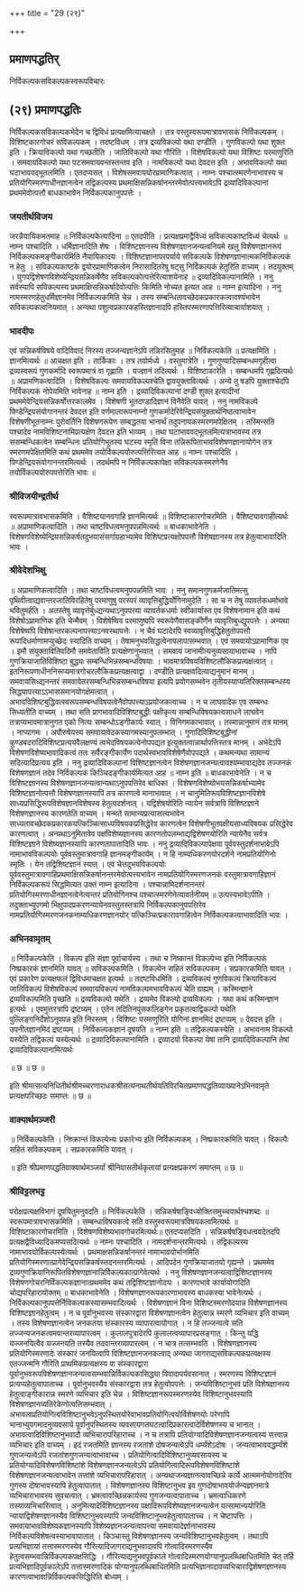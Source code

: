 +++
title = "29 (२९)"

+++


## प्रमाणपद्धतिर्

निर्विकल्पकसविकल्पकस्वरूपविचारः

## (२९) **प्रमाणपद्धतिः**

निर्विकल्पकसविकल्पकभेदेन च द्विविधं प्रत्यक्षमित्याचक्षते । तत्र वस्तुस्वरूपमात्रावभासकं निर्विकल्पकम् । विशिष्टकारगोचरं सविकल्पकम् । तदष्टविधम् । तत्र द्रव्यविकल्पो यथा दण्डीति । गुणविकल्पो यथा शुक्ल इति । क्रियाविकल्पो यथा गच्छतीति । जातिविकल्पो यथा गौरिति । विशेषविकल्पो यथा विशिष्टः परमाणुरिति । समवायविकल्पो यथा पटसमवायवन्तस्तन्तव इति । नामविकल्पो यथा देवदत्त इति । अभावविकल्पो यथा घटाभाववद्भूतलमिति । एतदप्यसत् । विशेषसमवाययोरप्रामाणिकत्वात् । नाम्नः पश्चात्स्मरणेनाभावस्य च प्रतियोगिस्मरणाधीनज्ञानत्वेन तद्विकल्पस्य प्रथमाक्षिसन्निकर्षानन्तरमेवोत्पत्त्यभावेऽपि द्रव्यादिविकल्पानां प्रथममेवोत्पत्तौ बाधकाभावेन निर्विकल्पकानुपपत्तेः ।

### **जयतीर्थविजय**

जरन्नैयायिकमतमाह ॥ निर्विकल्पकेत्यादिना ॥ एतदपीति । प्रत्यक्षप्रमाद्वैविध्यं सविकल्पकाष्टविध्यं चेत्यर्थः ॥ नाम्नः पश्चादिति । धर्मिज्ञानादिति शेषः । विशिष्टज्ञानस्य विशेषणज्ञानजन्यत्वनियमे खलु विशेषणज्ञानरूपं निर्विकल्पकमङ्गीकार्यमिति नैयायिकादयः । विशिष्टज्ञानापरपर्याये सविकल्पके विशेषणज्ञानात्मकनिर्विकल्पकं न हेतुः । सविकल्पकाष्टके द्वयोरप्रामाणिकत्वेन निरासादितरेषु षट्सु निर्विकल्पकं हेतुरिति वाच्यम् । तदयुक्तम् । युगपद्विशेषणविशेष्येन्द्रियसन्निकर्षेणैव सविकल्पकोत्पत्तेरित्याशयेनाह ॥ द्रव्यादिविकल्पानामिति । ननु सर्वस्यापि सविकल्पस्य प्रथमाक्षिसन्निकर्षादेवोत्पत्तिः किमिति नोच्यत इत्यत आह ॥ नाम्न इत्यादिना । ननु नामस्मरणहेतुधर्मिज्ञानमेव निर्विकल्पकमिति चेन्न । तस्य सम्बन्धितावच्छेदकप्रकारकत्वावश्यंभावेन सविकल्पकत्वनियमात् । अन्यथा पशुत्वप्रकारकहस्तिज्ञानादपि हस्तिपस्मरणापत्तिरित्याचार्याशयात् ।

### **भावदीपः**

एवं सन्निकर्षविषये वादिविवादं निरस्य तज्जन्यज्ञानेऽपि तन्निरसितुमाह ॥ निर्विकल्पकेति ॥ प्रत्यक्षमिति । ज्ञानमित्यर्थः ॥ आचक्षत इति । तार्किकाः । तत्र तयोर्मध्ये । वस्तुमात्रेति । गुणगुण्यादिसम्बन्धमगृहीत्वा द्रव्यस्वरूपं गुणकर्मादि स्वरूपमात्रं वा गृह्णाति । यज्ज्ञानं तदित्यर्थः । विशिष्टाकारेति । सम्बन्धमपि गृह्णदित्यर्थः ॥ अप्रामणिकत्वादिति । विशेषविकल्पः समवायविकल्पश्चेति द्वावयुक्तावित्यर्थः । अन्ये तु षडपि युक्ताश्चेदपि निर्विकल्पकं नोपेयमिति भावेनाह ॥ नाम्न इति । द्रव्यादिविकल्पानां दण्डी शुक्ल इत्यादीनां प्रथममेवेन्द्रियसन्निकर्षोत्तरकालमेव । विशेषणी भूतदण्डादिज्ञानं विनैवेति यावत् । ननु नामविकल्पे पिण्डेन्द्रियसंयोगानन्तरं देवदत्त इति वर्णमालारूपनाम्नो गुणकर्मादेरिवेन्द्रियसंयुक्तार्थनिष्ठत्वाभावेन विशेषणीभूतनाम्नः पुरोवर्तिनि विशेषणरूपेण सम्बद्धतया भानार्थं तदुपनायकस्मरणमपेक्षितम् । तस्मिन्सति पश्चादेव नामविशिष्टनामिप्रत्यक्षेण देवदत्त इति भाव्यम् । तथा घटाभाववद्भूतलमित्यत्राभावस्य तत्र ससम्बन्धिकत्वेन सम्बन्धिनः प्रतियोगिभूतस्य घटस्य स्मृतिं विना तन्निरूपिताभावविशेषणज्ञानायोगेन तत्र स्मरणमपेक्षितमिति कथं प्रथममेव तयोर्विकल्पयोरुत्पत्तिरित्यत आह ॥ नाम्नः पश्चादिति । पिण्डेन्द्रियसंयोगानन्तरमित्यर्थः । तदर्थमपि न निर्विकल्पकापेक्षा सविकल्पकस्मरणेनैव तयोर्विकल्पयोरुपपत्तेरिति भावः ॥

### **श्रीविजयीन्द्रतीर्थ**

स्वरूपमात्रावभासकमिति । वैशिष्ट्यानवगाहि ज्ञानमित्यर्थः ॥ विशिष्टाकारगोचरमिति । वैशिष्ट्यावगाहीत्यर्थः ॥ अप्रामाणिकत्वादिति । तथा चाष्टविधत्वमनुपपन्नमित्यर्थः ॥ बाधकाभावेनेति । विशेषणविशेष्येन्द्रियसन्निकर्षतदुभयासंसर्गाग्रहाभ्यामेव विशिष्टप्रत्यक्षोपपत्तौ विशेषज्ञानस्य तत्र हेतुत्वाभावादिति भावः ।

### **श्रीवेदेशभिक्षु**

॥ अप्रामाणिकत्वादिति । तथा चाष्टविधत्वमनुपपन्नमिति भावः । ननु समानगुणकर्मजातिमत्सु पृथिवीत्वाद्यवान्तरजातिविरहितेषु परमाणुषु परस्परं व्यावृत्तिबुद्धिर्योगिनामुदेति । सा च न तेषु व्यावर्तकधर्माभावे भवितुमर्हति । अतस्तेषु व्यावृत्तेर्बुध्द्यन्यथाऽनुपपत्त्या व्यावर्तकधर्माः स्वीकार्यास्त एव विशेषनामान इति कथं विशेषोऽप्रामाणिक इति चेन्मैवम् । विशेषेष्विव परमाणुष्वपि स्वरूपेणैवासङ्कीर्णेन व्यावृत्तिबुध्द्युपपत्तेः । अन्यथा विशेषेष्वपि विशेषान्तरकल्पनापत्त्याऽनवस्थापत्तेः । न चैवं घटादेरपि स्वव्यावृत्तिबुद्धिहेतुतोपपत्तौ रूपादिधर्माणामप्युच्छेदः स्यादिति वाच्यम् । तेषामनुभवसिद्धत्वेनापलापासम्भवात् । एवं समवायोऽप्रामाणिक एव । इमौ संयुक्तावितिवदिमौ समवेताविति प्रत्यक्षेणानुभवात् । समवायं जानामीत्यनुव्यसायाभावाच्च । नापि गुणक्रियाजातिविशिष्टा बुद्ध्यः सम्बन्धिभिन्नसम्बन्धविषयाः । भावमात्रविषयविशिष्टलौकिकप्रत्यक्षत्वात् । इतनिरूपणाधीननिरूप्यमात्रगोचरलौकिकप्रत्यक्षत्वाद्वा । दण्डीति प्रत्यक्षवदित्याद्यनुमानं मानम् । समवायसिध्द्यनन्तरं समवायेतरसम्बन्धिभिन्नसम्बन्धविषया इत्यपि प्रयोगसम्भवेन तृतीयस्याप्यतिरिक्तसम्बन्धस्य सिद्ध्यापत्त्याऽऽभाससमानयोगक्षेमत्वात् । अभावविशिष्टबुद्धिवत्स्वरूपसम्बन्धविषयत्वेनैवोपपत्त्याऽप्रयोजकत्वाच्च । न च लाघवादेक एव सम्बन्धः सिध्यतीति वाच्यम् । तथा सति प्रागभावादिविशिष्टबुद्धीः पक्षीकृत्य सम्बन्धिविषयकत्वसाधने लाघवेन तत्राप्यभावमात्रानुगत एको नित्यः सम्बन्धोऽङ्गीकार्यः स्यात् । विनिगमकाभावात् । तस्मान्नानुमानं तत्र मानम् । नाप्यागमः । अपौरुषेयस्य समवायावेदकस्यागमस्यानुपलम्भात् । गुणादिविशिष्टबुद्धीनां कुण्डबदरादिविशिष्टप्रत्ययवैलक्षण्यं त्वभेदविषयकत्वेनोपपद्यत इत्युक्तत्वान्नार्थापत्तिस्तत्र मानम् । अभेदेऽपि विशेषणविशेष्यभावादिकत्वं ततः सर्वैरङ्गीकार्येण पदार्थस्वभावविशेषेणैवोपपद्यते । कथमन्यथा सामान्यं सदित्यादिप्रत्यय इति । ननु द्रव्यादिविकल्पानां विशिष्टज्ञानत्वेन विशेषणज्ञानजन्यत्वावश्यम्भावाद्यदेव तज्जनकं विशेषणज्ञानं तदेव निर्विकल्पकं किञ्चिदङ्गीकार्यमित्यत आह ॥ नाम्न इति ॥ बाधकाभावेनेति । न च विशिष्टज्ञानस्य विशेषणज्ञानजन्यत्वान्यथाऽनुपपत्तिरेव बाधिका । विशेषणविशेष्योभयसन्निकर्षाभ्यामेव विशिष्टज्ञानोत्पत्तौ विशेषणज्ञानस्यापि तत्र कारणत्वे मानाभावात् । न चानुमितिरूपविशिष्टज्ञानविशेषे साध्यप्रसिद्धिरूपविशेषज्ञानविशेषस्य हेतुत्वदर्शनात् । यद्विशेषयोरिति न्यायेन सर्वत्रापि विशिष्टज्ञाने विशेषणज्ञानस्य कारणतेति वाच्यम् । मन्मते सामान्यप्रत्यासत्त्यभावेन साध्यतावच्छेदकप्रकारकयत्किञ्चित्साध्यविषयकप्रसिद्धेरेव कारणत्वेन विशेषणीभूतपक्षीयसाध्यविषयक प्रसिद्धेरेव कारणत्वात् । अन्यथाऽनुमितावेव पक्षविशेष्यज्ञानस्य कारणतोपलम्भाद्यद्विशेषणयोरिति न्यायेनैव सर्वत्र विशिष्टज्ञाने विशेष्यज्ञानस्यापि कारणतापातादिति भावः । ननु द्रव्यादिविकल्पापेक्षया पूर्ववस्तुदर्शनाभावेऽपि नामाभावविकल्पयोः पूर्ववस्तुमात्रावगाहि ज्ञानमङ्गीकार्यम् । न हि नाम्यधिकरणयोरदर्शने नामप्रतियोगिनोः स्मृतिः । येन तद्विशिष्टज्ञानं स्यात् । एवं चेत्तदुभयविकल्पयोः पूर्ववस्तुमात्रावगाहिप्रथमाक्षिसन्निकर्षानन्तरमेवोत्पत्त्यभावेन नामप्रतियोगिस्मरणजनकं वस्तुमात्रावगाहिज्ञानं निर्विकल्पकरूपं सिद्धमित्यत उक्तं नाम्न इत्यादिना । पश्चान्नामिदर्शनानन्तरं प्रतियोगिस्मरणाधीनज्ञानत्वेनेत्यन्तरं प्रतियोगिनश्च पश्चात्स्मरणेनेत्यावर्तनीयम् ॥ उत्पत्त्यभावेऽपीति । तदुक्ताभ्युपगमो भिक्षुपादप्रकरणन्यायेनवस्तुतस्तत्रापि निर्विकल्पकानुपपत्तिरेव नामप्रतियोगिस्मरणजनकनाम्यधिकरणज्ञानयोर् यत्किञ्चित्प्रकारावगाहित्वेन निर्विकल्पकत्वाभावादिति भावः ।

### **अभिनवामृतम्**

॥ निर्विकल्पकेति । विकल्प इति संज्ञा पूर्वाचार्यस्य । तथा च निष्कान्तं विकल्पेभ्य इति निर्विकल्पकं निष्प्रकारकं ज्ञानमिति यावत् ॥ सविकल्पकमिति । विकल्पेन सहितं सविकल्पकम् । सप्रकारकमिति यावत् । एवं प्रकारेण प्रत्यक्षफलं द्विविधमाचक्षत इत्यर्थः ॥ तदष्टविधमिति । द्रव्यविकल्पं गुणविकल्पं क्रियाविकल्पं जातिविकल्पं विशेषविकल्पं समवायविकल्पं नामविकल्पमभावविकल्पं चेति ग्राह्यम् । कस्मिन्ज्ञाने द्रव्यविकल्पमिति पृच्छति ॥ द्रव्यविकल्पो यथेति । द्रव्यमेव विकल्पो द्रव्यविकल्पः । यथा कथं कस्मिन्ज्ञान इत्यर्थः । एवमुत्तरत्रापि द्रष्टव्यम् । एतेन तदितिनपुंसकलिङ्गेन प्रकृतत्वाद्विकल्पो यथेति पुल्लिङ्गनिर्देशोऽनुपपन्न इति निरस्तम् । विशिष्टः परमाणुरिति योगिनां ज्ञानमिदं द्रष्टव्यम् ॥ देवदत्त इति । उपनीतज्ञानमिदं द्रष्टव्यम् । निर्विकल्पकज्ञानं दूषयति ॥ नाम्न इति ॥ तद्विकल्पकस्येति । अभावनाम विकल्पो यस्येति तद्विकल्पं यस्येत्यर्थः ॥ द्रव्यादिविकल्पानामिति । द्रव्यादयो विकल्पा येषां तानि द्रव्यादिविकल्पानि तेषां द्रव्यादिविकल्पानामित्यर्थः

॥ छ ॥ छ ॥

इति श्रीमत्सत्यनिधितीर्थश्रीमच्चरणाराधकश्रीसत्यनाथतीर्थयतिविरचितप्रमाणपद्धतिव्याख्यानेऽभिनवामृते प्रत्यक्षपरिच्छदः समाप्तः ॥ छ ॥

### **वाक्यार्थमञ्जरी**

॥ निर्विकल्पकेति । निष्क्रान्तं विकल्पेभ्यः प्रकारेभ्य इति निर्विकल्पकम् । निष्प्रकारकमिति यावत् । विकल्पैः सहितं सविकल्पकम् । सप्रकारकमिति यावत् ।

॥ इति श्रीप्रमाणपद्धतिवाक्यार्थमञ्जर्यां श्रीनिवासतीर्थकृतायां प्रत्यक्षप्रकरणं समाप्तम् ॥ छ ॥

### **श्रीविट्टलभट्ट**

परोक्षप्रत्यक्षविभागं दूषयितुमनुवदति ॥ निर्विकल्पकेति । सन्निकर्षषाङ्विध्योक्तिसमुच्चयार्थश्चशब्दः ॥ स्वरूपमात्रावभासकमिति । सम्बन्धाविषयकत्वे सति वस्तुस्वरूपमात्रविषयकत्वमित्यर्थः ॥ विशिष्टाकारगोचरमिति । विशेषणविशेष्यभावगोचरमित्यर्थः॥ एतदप्यसदिति । सन्निकर्षषङ्विधत्ववदेतदपि प्रत्यक्षद्वैविध्यादिकमप्यसदित्यर्थः ॥ नाम्नः पश्चादिति । नामदर्शनान्तरमित्यर्थः । तद्विकल्पस्य नामाभावयोर्विकल्पस्येत्यर्थः । प्रथमाक्षसन्निकर्षानन्तरं नामाभावयोर्भानमिति प्रतियोगिस्मरणात्प्रागेवेन्द्रियसन्निकर्षस्तदनन्तरमित्यर्थः । आदिपदेन गुणक्रियाजातयो गृह्यन्ते । प्रथममेव द्रव्यगुणक्रियानिरूपितविशेषणज्ञानान्निर्विकल्पकात्प्रागेवेत्यर्थः । ननु विशेषणज्ञानजन्यत्वाद्विशिष्टज्ञानस्य विशेषणगोचरनिर्विकल्पकज्ञानात्प्रथममेव कथं तद्विशिष्टज्ञानोदयः । कारणाभावे कार्यायोगादिति चोद्यपरिहारायोक्तम् ॥ बाधकाभावेनेति । विशेषणज्ञानरूपकारणाभावस्य बाधकस्या भावेनेत्यर्थः । निर्विकल्पकानुपपत्तेर्निविकल्पकस्यासम्भवादित्यर्थः । विशेषणज्ञानं विना विशिष्टस्मरणोदयान्न विशेषणज्ञानस्य विशिष्टज्ञानहेतुत्वम् । न च पूर्वानुभवस्य संस्कारद्वारा विशेषणज्ञानत्वेन हेतुत्वान्न स्मरणे व्यभिचार इति वाच्यम् । तस्य विशेषणज्ञानत्वेन जनकतया संस्कारस्य व्यापारत्वायोगात् । न हि तज्जन्यत्वे सति तज्जन्यजनकत्वमवान्तरव्यापारत्वम् । कुलालपुत्रादेरपि कुलालत्वव्यापारप्रसङ्गात् । किन्तु यद्धि यज्जनयित्वैव यज्जनयति तस्यैव तदवान्तरव्यापारत्वम् । न चात्र तत्सम्भवति । विशेषणज्ञानस्य प्रतियोगिस्मरणादेः संस्कारं जनयित्वापि विशिष्टज्ञानजनकत्वाद् अन्यथा जागराद्यसविकल्पकप्रत्यक्षस्य एतज्जन्मनि गौरिति प्राथमिकप्रत्यक्षस्य वा संस्कारद्वारा पूर्वानुभवरूपविशेषणज्ञानजन्यत्वसम्भवान्निर्विकल्पकासिद्ध्या विवादापर्यवसानात् । स्मरणस्य विशिष्टज्ञानं प्रत्यप्यहेतुत्वापाताच्च । पूर्वानुभवस्यैव संस्कारद्वारा तत्र हेतुत्वोपपत्तेः । जन्यविशिष्टानुभवं प्रति विशेषज्ञानस्य हेतुत्वाङ्गीकारान्न स्मरणे व्यभिचार इति चेन्न । विशिष्टज्ञानरूपस्मरणस्येव विशिष्टानुभवस्यापि विशेषणज्ञानव्यतिरेकेणोत्पत्तिसम्भवात् । अभावत्वप्रतियोगित्वविशिष्टानुभवेऽनुपस्थितयोरेवाभावप्रतियोगित्वयोर्विशेषणयोः परेणापि भानाभ्युपगमादनुव्यवसाये पूर्वानुपस्थितस्य व्यवसायगतघटत्वादिप्रकारत्वादेर्विशेषणस्य च भानात् । अभावत्वादिविशिष्टानुभवादौ व्यभिचारापरिहाराच्च । न च तत्रापि प्रतियोग्यादिविशेषणज्ञानजन्यत्वस्य सत्त्वान्न व्यभिचार इति वाच्यम् । इदं रजतमिति ज्ञानस्य रजतांशे दोषजन्यत्वेऽपि धर्म्यंशेऽदोषः । जन्यत्वाभाववद्धर्म्यंशे गुणजन्यत्वेऽपि रजतांशगुणजन्यत्वाभावाच्च । प्रतियोगित्वादिविशिष्टानुव्यवसायस्य च प्रतियोग्यादिविशेषणविशिष्टांशे विशेषणज्ञानजन्यत्वेऽपि प्रतियोगित्वादिरूपविशेषणविशिष्टांशे विशेषणज्ञानजन्यत्वाभावेन तत्तांशे व्यभिचारापरिहारात् । अन्यथाजन्यज्ञानत्वावच्छिन्ने कार्ये आत्ममनोयोगादेरिव गुणस्य दोषाभावस्यापि हेतुत्वापातात् । विशेषणज्ञानस्य विशिष्टानुभव इव गुणदोषाभावयोर्जन्यज्ञानमात्रे व्यभिचाराभावस्य सुवचत्वात् । भ्रमत्वावच्छिन्नकार्यस्य गुणजन्यत्वापाताच्च । भ्रमत्वाधिकरणे तस्याव्यभिचारित्वात् । अनुमित्यादेर्विशिष्टज्ञानस्य पक्षादिरूपविशेष्यज्ञानजन्यत्वेन यत्सामान्ययोरिति न्यायाद्विशेषणज्ञानस्यैव विशिष्टानुभवस्यापि जन्यविशिष्टानुभवहेतुत्वापाताच्च । न चेष्टापत्तिः । समवायाभावविशेष्यकज्ञानस्यापि विशेष्यज्ञानजन्यत्वापत्त्या समवायादेर्ज्ञानाभावस्य निर्विकल्पविशेषत्वस्याभावापातात् । किञ्चास्तु विशेषणज्ञानस्य जन्यविशिष्टानुभवहेतुत्वम् । तथाऽपि प्रत्यभिज्ञायां तत्तास्मरणस्येव गौरित्यादिजागराद्यनुभवादावपि गोत्वादिस्मरणस्यैव हेतुत्वसम्भवान्निर्विकल्पकपक्षसिद्धिः । गौरित्याद्यनुभवपूर्वकाले गोत्वादिस्मरणयोग्यानुपलब्धिबाधितमिति चेत् तर्हि प्रत्यभिज्ञादिपूर्वकालेऽपि तत्तास्मरणादिकं योग्यानुपलब्धिबाधितमिति प्रत्यभिज्ञानादावव्यभिचाराद्विशेषणज्ञानस्य कारणत्वाभावान्निर्विकल्पकसिद्धिरिति बोध्यम् ।


